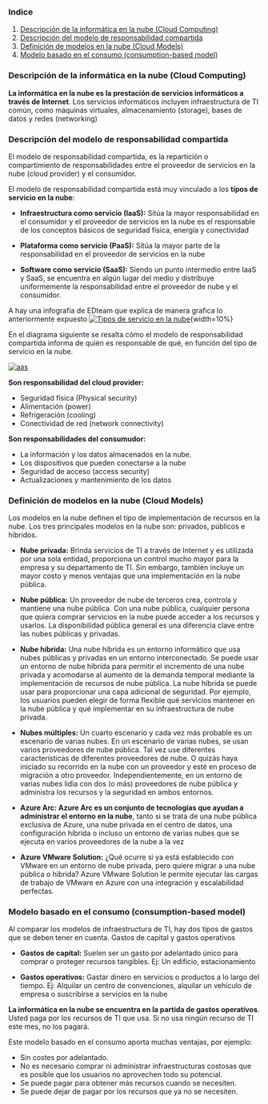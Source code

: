### Indice

1. [Descripción de la informática en la nube (Cloud Computing)](#id-section1)
2. [Descripción del modelo de responsabilidad compartida](#id-section2)
3. [Definición de modelos en la nube (Cloud Models)](#id-section3)
4. [Modelo basado en el consumo (consumption-based model)](#id-section4)

### Descripción de la informática en la nube (Cloud Computing) <div id='id-section1'/>

**La informática en la nube es la prestación de servicios informáticos a través de Internet**. Los servicios informáticos incluyen infraestructura de TI común, como máquinas virtuales, almacenamiento (storage), bases de datos y redes (networking)

### Descripción del modelo de responsabilidad compartida <div id='id-section2'/>

El modelo de responsabilidad compartida, es la repartición o compartimiento de responsabilidades entre el proveedor de servicios en la nube (cloud provider) y el consumidor.

El modelo de responsabilidad compartida está muy vinculado a los **tipos de servicio en la nube**: 

* **Infraestructura como servicio (IaaS):** Sitúa la mayor responsabilidad en el consumidor y el proveedor de servicios en la nube es el responsable de los conceptos básicos de seguridad física, energía y conectividad

* **Plataforma como servicio (PaaS):** Sitúa la mayor parte de la responsabilidad en el proveedor de servicios en la nube

* **Software como servicio (SaaS):** Siendo un punto intermedio entre IaaS y SaaS, se encuentra en algún lugar del medio y distribuye uniformemente la responsabilidad entre el proveedor de nube y el consumidor.

A hay una infografia de EDteam que explica de manera grafica lo anteriormente expuesto
[![Tipos de servicio en la nube](https://edteam-media.s3.amazonaws.com/blogs/original/2d4d860e-c34c-4851-b627-c12ec32c42fa.png "Tipos de servicio en la nube")](https://edteam-media.s3.amazonaws.com/blogs/original/2d4d860e-c34c-4851-b627-c12ec32c42fa.png "Tipos de servicio en la nube"){width=10%}

En el diagrama siguiente se resalta cómo el modelo de responsabilidad compartida informa de quién es responsable de qué, en función del tipo de servicio en la nube.

[![aas](https://learn.microsoft.com/es-es/azure/security/fundamentals/media/shared-responsibility/shared-responsibility.svg "aas")](http://https://learn.microsoft.com/es-es/azure/security/fundamentals/media/shared-responsibility/shared-responsibility.svg "aas")

**Son responsabilidad del cloud provider:**

* Seguridad física (Physical security)
* Alimentación (power)
* Refrigeración (cooling)
* Conectividad de red (network connectivity)

**Son responsabilidades del consumudor:**

* La información y los datos almacenados en la nube.
* Los dispositivos que pueden conectarse a la nube
* Seguridad de acceso (access security)
* Actualizaciones y mantenimiento de los datos

### Definición de modelos en la nube (Cloud Models) <div id='id-section3'/>

Los modelos en la nube definen el tipo de implementación de recursos en la nube. Los tres principales modelos en la nube son: privados, públicos e híbridos.

* **Nube privada:** Brinda servicios de TI a través de Internet y es utilizada por una sola entidad, proporciona un control mucho mayor para la empresa y su departamento de TI. Sin embargo, también incluye un mayor costo y menos ventajas que una implementación en la nube pública.

* **Nube pública:** Un proveedor de nube de terceros crea, controla y mantiene una nube pública. Con una nube pública, cualquier persona que quiera comprar servicios en la nube puede acceder a los recursos y usarlos. La disponibilidad pública general es una diferencia clave entre las nubes públicas y privadas.

* **Nube híbrida:** Una nube híbrida es un entorno informático que usa nubes públicas y privadas en un entorno interconectado. Se puede usar un entorno de nube híbrida para permitir el incremento de una nube privada y acomodarse al aumento de la demanda temporal mediante la implementación de recursos de nube pública. La nube híbrida se puede usar para proporcionar una capa adicional de seguridad. Por ejemplo, los usuarios pueden elegir de forma flexible qué servicios mantener en la nube pública y qué implementar en su infraestructura de nube privada.

* **Nubes múltiples:** Un cuarto escenario y cada vez más probable es un escenario de varias nubes. En un escenario de varias nubes, se usan varios proveedores de nube pública. Tal vez use diferentes características de diferentes proveedores de nube. O quizás haya iniciado su recorrido en la nube con un proveedor y esté en proceso de migración a otro proveedor. Independientemente, en un entorno de varias nubes lidia con dos (o más) proveedores de nube pública y administra los recursos y la seguridad en ambos entornos.

* **Azure Arc: Azure Arc es un conjunto de tecnologías que ayudan a administrar el entorno en la nube**, tanto si se trata de una nube pública exclusiva de Azure, una nube privada en el centro de datos, una configuración híbrida o incluso un entorno de varias nubes que se ejecuta en varios proveedores de la nube a la vez

* **Azure VMware Solution:** ¿Qué ocurre si ya está establecido con VMware en un entorno de nube privada, pero quiere migrar a una nube pública o híbrida? Azure VMware Solution le permite ejecutar las cargas de trabajo de VMware en Azure con una integración y escalabilidad perfectas.

### Modelo basado en el consumo (consumption-based model) <div id='id-section4'/>

Al comparar los modelos de infraestructura de TI, hay dos tipos de gastos que se deben tener en cuenta. Gastos de capital y gastos operativos

* **Gastos de capital:** Suelen ser un gasto por adelantado único para comprar o proteger recursos tangibles. Ej: Un edificio, estacionamiento

* **Gastos operativos:** Gastar dinero en servicios o productos a lo largo del tiempo. Ej: Alquilar un centro de convenciones, alquilar un vehículo de empresa o suscribirse a servicios en la nube

**La informática en la nube se encuentra en la partida de gastos operativos**. Usted paga por los recursos de TI que usa. Si no usa ningún recurso de TI este mes, no los pagará.

Este modelo basado en el consumo aporta muchas ventajas, por ejemplo:

* Sin costes por adelantado.
* No es necesario comprar ni administrar infraestructuras costosas que es posible que los usuarios no aprovechen todo su potencial.
* Se puede pagar para obtener más recursos cuando se necesiten.
* Se puede dejar de pagar por los recursos que ya no se necesiten.
